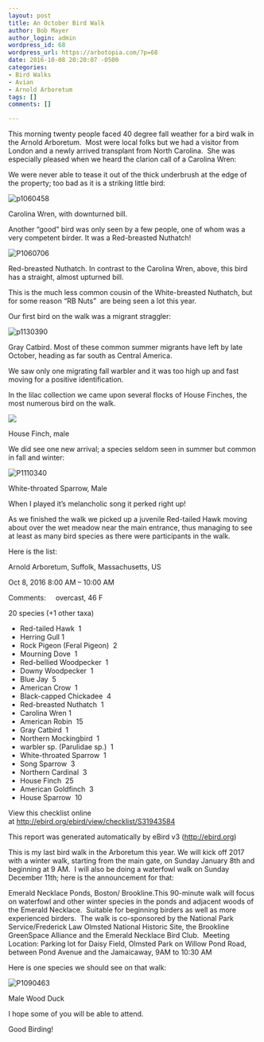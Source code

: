 ```yaml
---
layout: post
title: An October Bird Walk
author: Bob Mayer
author_login: admin
wordpress_id: 68
wordpress_url: https://arbotopia.com/?p=68
date: 2016-10-08 20:20:07 -0500
categories:
- Bird Walks
- Avian
- Arnold Arboretum
tags: []
comments: []

---
```

<p>This morning twenty people faced 40 degree fall weather for a bird walk in the Arnold Arboretum.  Most were local folks but we had a visitor from London and a newly arrived transplant from North Carolina.  She was especially pleased when we heard the clarion call of a Carolina Wren:</p>

<p>We were never able to tease it out of the thick underbrush at the edge of the property; too bad as it is a striking little bird:</p>

<p><!-- wp:image {"id":1321} --></p>
<img src="/images/2016/10/P1060458.jpg" alt="p1060458" class="wp-image-1321"/>

<p>Carolina Wren, with downturned bill.</p>

<p>Another “good” bird was only seen by a few people, one of whom was a very competent birder. It was a Red-breasted Nuthatch!</p>

<p><!-- wp:image {"id":405} --></p>
<img src="/images/2013/04/P1060706.jpg" alt="P1060706" class="wp-image-405"/>

<p>Red-breasted Nuthatch. In contrast to the Carolina Wren, above, this bird has a straight, almost upturned bill.</p>

<p>This is the much less common cousin of the White-breasted Nuthatch, but for some reason “RB Nuts”  are being seen a lot this year.</p>

<p>Our first bird on the walk was a migrant straggler:</p>

<p><!-- wp:image {"id":1322} --></p>
<img src="/images/2016/10/P1130390.jpg" alt="p1130390" class="wp-image-1322"/>

<p>Gray Catbird. Most of these common summer migrants have left by late October, heading as far south as Central America.</p>

<p>We saw only one migrating fall warbler and it was too high up and fast moving for a positive identification.</p>

<p>In the lilac collection we came upon several flocks of House Finches, the most numerous bird on the walk.</p>

![](/images/P1070753.jpg)

<p>House Finch, male</p>

<p>We did see one new arrival; a species seldom seen in summer but common in fall and winter:</p>

<p><!-- wp:image {"id":1232} --></p>
<img src="/images/2016/04/P1110340.jpg" alt="P1110340" class="wp-image-1232"/>

<p>White-throated Sparrow, Male</p>

<p>When I played it’s melancholic song it perked right up!</p>

<p>As we finished the walk we picked up a juvenile Red-tailed Hawk moving about over the wet meadow near the main entrance, thus managing to see at least as many bird species as there were participants in the walk.</p>

<p>Here is the list:</p>

<p>Arnold Arboretum, Suffolk, Massachusetts, US</p>

<p>Oct 8, 2016 8:00 AM – 10:00 AM</p>

<p>Comments:     overcast, 46 F</p>

<p>20 species (+1 other taxa)</p>

<p><!-- wp:list --></p>
<ul>
<li>Red-tailed Hawk  1</li>
<li>Herring Gull 1</li>
<li>Rock Pigeon (Feral Pigeon)  2</li>
<li>Mourning Dove  1</li>
<li>Red-bellied Woodpecker  1</li>
<li>Downy Woodpecker  1</li>
<li>Blue Jay  5</li>
<li>American Crow  1</li>
<li>Black-capped Chickadee  4</li>
<li>Red-breasted Nuthatch  1</li>
<li>Carolina Wren 1</li>
<li>American Robin  15</li>
<li>Gray Catbird  1</li>
<li>Northern Mockingbird  1</li>
<li>warbler sp. (Parulidae sp.)  1</li>
<li>White-throated Sparrow  1</li>
<li>Song Sparrow  3</li>
<li>Northern Cardinal  3</li>
<li>House Finch  25</li>
<li>American Goldfinch  3</li>
<li>House Sparrow  10</li>
</ul>
<p><!-- /wp:list --></p>

<p>View this checklist online at <a href="http://ebird.org/ebird/view/checklist/S31943584">http://ebird.org/ebird/view/checklist/S31943584</a></p>

<p>This report was generated automatically by eBird v3 (<a href="http://ebird.org/">http://ebird.org</a>)</p>

<p>This is my last bird walk in the Arboretum this year. We will kick off 2017 with a winter walk, starting from the main gate, on Sunday January 8th and beginning at 9 AM.  I will also be doing a waterfowl walk on Sunday December 11th; here is the announcement for that:</p>

<p>Emerald Necklace Ponds, Boston/ Brookline.This 90-minute walk will focus on waterfowl and other winter species in the ponds and adjacent woods of the Emerald Necklace.  Suitable for beginning birders as well as more experienced birders.  The walk is co-sponsored by the National Park Service/Frederick Law Olmsted National Historic Site, the Brookline GreenSpace Alliance and the Emerald Necklace Bird Club.  Meeting Location: Parking lot for Daisy Field, Olmsted Park on Willow Pond Road, between Pond Avenue and the Jamaicaway, 9AM to 10:30 AM</p>

<p>Here is one species we should see on that walk:</p>

<p><!-- wp:image {"id":1216} --></p>
<img src="/images/2016/04/P1090463.jpg" alt="P1090463" class="wp-image-1216"/>

<p>Male Wood Duck</p>

<p>I hope some of you will be able to attend.</p>

<p>Good Birding!</p>